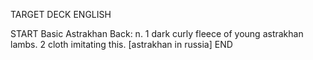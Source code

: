 TARGET DECK
ENGLISH

START
Basic
Astrakhan
Back: n. 1 dark curly fleece of young astrakhan lambs. 2 cloth imitating this. [astrakhan in russia]
END
